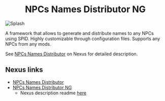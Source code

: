 <h1 align="center">
NPCs Names Distributor NG
</h1>

![Splash](https://github.com/adya/NPCs-Names-Distributor/blob/main/images/Splash.png)

A framework that allows to generate and distribute names to any NPCs using SPID. Highly customizable through configuration files. Supports any NPCs from any mods.

See [NPCs Names Distributor](https://www.nexusmods.com/skyrimspecialedition/mods/73081) on Nexus for detailed description.

## Nexus links
- [NPCs Names Distributor](https://www.nexusmods.com/skyrimspecialedition/mods/73081)
- [NPCs Names Distributor NG](https://www.nexusmods.com/skyrimspecialedition/mods/121921)
    - Nexus description readme [here](./docs/nexus-description.md)